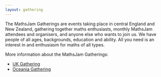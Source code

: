 ```yaml
---
layout: gathering
---
```


The MathsJam Gatherings are events taking place in central England and New Zealand, gathering together maths enthusiasts, monthly MathsJam attendees and organisers, and anyone else who wants to join us. We have people of all ages, backgrounds, education and ability. All you need is an interest in and enthusiasm for maths of all types.

More information about the MathsJam Gatherings:

* [UK Gathering](/uk)
* [Oceania Gathering](/oceania)
